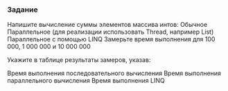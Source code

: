 ### Задание
Напишите вычисление суммы элементов массива интов:
Обычное
Параллельное (для реализации использовать Thread, например List)
Параллельное с помощью LINQ
Замерьте время выполнения для 100 000, 1 000 000 и 10 000 000

Укажите в таблице результаты замеров, указав:

Время выполнения последовательного вычисления
Время выполнения параллельного вычисления
Время выполнения LINQ